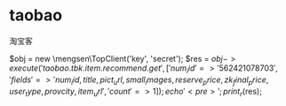 # taobao
淘宝客

$obj = new \mengsen\TopClient('key', 'secret');
$res = $obj->execute('taobao.tbk.item.recommend.get', [
    'num_iid' => '562421078703',
    'fields' => 'num_iid,title,pict_url,small_images,reserve_price,zk_final_price,user_type,provcity,item_url',
    'count' => 1
]);
echo '<pre>';
print_r($res);
